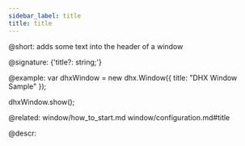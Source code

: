 ```yaml
---
sidebar_label: title
title: title
---          
```


@short: adds some text into the header of a window

@signature: {'title?: string;'}

@example: 
var dhxWindow = new dhx.Window({
    title: "DHX Window Sample"
});

dhxWindow.show();

@related: window/how_to_start.md
window/configuration.md#title

@descr: 



